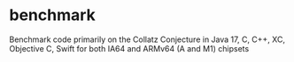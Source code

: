 # benchmark
Benchmark code primarily on the Collatz Conjecture in Java 17, C, C++, XC, Objective C, Swift for both IA64 and ARMv64 (A and M1) chipsets
